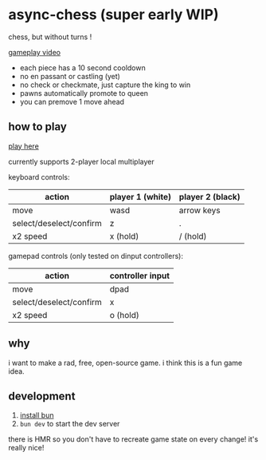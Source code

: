 # async-chess (super early WIP)

chess, but without turns !

[gameplay video](https://x.com/onsclom/status/1801763823915045197)

- each piece has a 10 second cooldown
- no en passant or castling (yet)
- no check or checkmate, just capture the king to win
- pawns automatically promote to queen
- you can premove 1 move ahead

## how to play

[play here](https://async-chess.vercel.app/)

currently supports 2-player local multiplayer

keyboard controls:

| action                  | player 1 (white) | player 2 (black) |
| ----------------------- | ---------------- | ---------------- |
| move                    | wasd             | arrow keys       |
| select/deselect/confirm | z                | .                |
| x2 speed                | x (hold)         | / (hold)         |

gamepad controls (only tested on dinput controllers):

| action                  | controller input |
| ----------------------- | ---------------- |
| move                    | dpad             |
| select/deselect/confirm | x                |
| x2 speed                | o (hold)         |

## why

i want to make a rad, free, open-source game. i think this is a fun game idea.

## development

1. [install bun](https://bun.sh/docs/installation)
2. `bun dev` to start the dev server

there is HMR so you don't have to recreate game state on every change! it's really nice!
